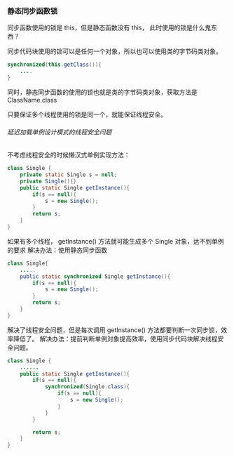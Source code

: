 ### 静态同步函数锁

同步函数使用的锁是 this，但是静态函数没有 this， 此时使用的锁是什么鬼东西？

同步代码块使用的锁可以是任何一个对象，所以也可以使用类的字节码类对象。
```java
synchronized(this.getClass()){
	....
}
```

同时，静态同步函数的使用的锁也就是类的字节码类对象，获取方法是 ClassName.class

只要保证多个线程使用的锁是同一个，就能保证线程安全。

###### 延迟加载单例设计模式的线程安全问题

不考虑线程安全的时候懒汉式单例实现方法：
```java
class Single {
	private static Single s = null;
	private Single(){}
	public static Single getInstance(){
		if(s == null){
			s = new Single();
		}
		return s;
	}
}
```

如果有多个线程， getInstance() 方法就可能生成多个 Single 对象，达不到单例的要求
解决办法：使用静态同步函数
```java
class Single{
	.....
	public static synchronized Single getInstance(){
		if(s == null){
			s = new Single();
		}
		return s;
	}
}
```
解决了线程安全问题，但是每次调用 getInstance() 方法都要判断一次同步锁，效率降低了。
解决办法：提前判断单例对象提高效率，使用同步代码块解决线程安全问题。

```java
class Single {
	......
	public static Single getInstance(){
		if(s == null){
			synchronized(Single.class){
				if(s == null){
					s = new Single();
				}
			}
		}

		return s;
	}
}
```
